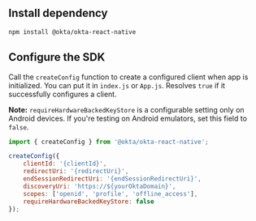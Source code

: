 ## Install dependency

```bash
npm install @okta/okta-react-native
```

## Configure the SDK

Call the `createConfig` function to create a configured client when app is initialized. You can put it in `index.js` or `App.js`. Resolves `true` if it successfully configures a client.

**Note:** `requireHardwareBackedKeyStore` is a configurable setting only on Android devices. If you're testing on Android emulators, set this field to `false`.

```javascript
import { createConfig } from '@okta/okta-react-native';

createConfig({
    clientId: '{clientId}',
    redirectUri: '{redirectUri}',
    endSessionRedirectUri: '{endSessionRedirectUri}',
    discoveryUri: 'https://${yourOktaDomain}',
    scopes: ['openid', 'profile', 'offline_access'],
    requireHardwareBackedKeyStore: false
});
```